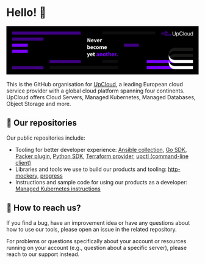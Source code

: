 # Hello! 👋

![Never become yet another.](https://github.com/UpCloudLtd/.github/blob/main/profile/banner.png?raw=true)

This is the GitHub organisation for [UpCloud](https://upcloud.com/), a leading European cloud service provider with a global cloud platform spanning four continents. UpCloud offers Cloud Servers, Managed Kubernetes, Managed Databases, Object Storage and more.

## 💾 Our repositories

Our public repositories include:

- Tooling for better developer experience: [Ansible collection](https://github.com/UpCloudLtd/upcloud-ansible-collection), [Go SDK](https://github.com/UpCloudLtd/upcloud-go-api), [Packer plugin](https://github.com/UpCloudLtd/packer-plugin-upcloud),  [Python SDK](https://github.com/UpCloudLtd/upcloud-python-api),  [Terraform provider](https://github.com/UpCloudLtd/terraform-provider-upcloud), [upctl (command-line client)](https://github.com/UpCloudLtd/upcloud-cli)
- Libraries and tools we use to build our products and tooling: [http-mockery](https://github.com/UpCloudLtd/http-mockery), [progress](https://github.com/UpCloudLtd/progress)
- Instructions and sample code for using our products as a developer: [Managed Kubernetes instructions](https://github.com/UpCloudLtd/uks-instructions)

## 💬 How to reach us?

If you find a bug, have an improvement idea or have any questions about how to use our tools, please open an issue in the related repository.

For problems or questions specifically about your account or resources running on your account (e.g., question about a specific server), please reach to our support instead.
